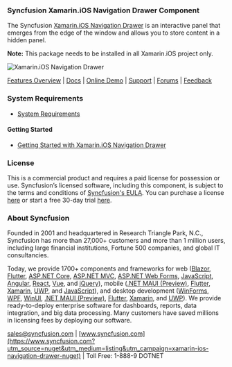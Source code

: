 ### Syncfusion Xamarin.iOS Navigation Drawer Component
The Syncfusion [Xamarin.iOS Navigation Drawer](https://www.syncfusion.com/xamarin-ios-ui-controls/navigation-drawer?utm_source=nuget&utm_medium=listing&utm_campaign=xamarin-ios-navigation-drawer-nuget) is an interactive panel that emerges from the edge of the window and allows you to store content in a hidden panel.
 
**Note:** This package needs to be installed in all Xamarin.iOS project only.

![Xamarin.iOS Navigation Drawer](https://cdn.syncfusion.com/nuget-readme/xamarin/xamarin_ios_navigationdrawer.png)

[Features Overview](https://www.syncfusion.com/xamarin-ios-ui-controls/navigation-drawer?utm_source=nuget&utm_medium=listing&utm_campaign=xamarin-ios-navigation-drawer-nuget) | [Docs](https://help.syncfusion.com/xamarin-ios/sfnavigationdrawer/getting-started?utm_source=nuget&utm_medium=listing&utm_campaign=xamarin-ios-navigation-drawer-nuget) | [Online Demo](https://github.com/syncfusion/xamarin-demos?utm_source=nuget&utm_medium=listing&utm_campaign=xamarin-ios-navigation-drawer-nuget) | [Support](https://www.syncfusion.com/support/directtrac/incidents/newincident?utm_source=nuget&utm_medium=listing&utm_campaign=xamarin-ios-navigation-drawer-nuget) | [Forums](https://www.syncfusion.com/forums/xamarin.ios?utm_source=nuget&utm_medium=listing&utm_campaign=xamarin-ios-navigation-drawer-nuget) | [Feedback](https://www.syncfusion.com/feedback/xamarin-ios?utm_source=nuget&utm_medium=listing&utm_campaign=xamarin-ios-navigation-drawer-nuget)

### System Requirements

* [System Requirements](https://help.syncfusion.com/xamarin-ios/installation-and-upgrade/system-requirements?utm_source=nuget&utm_medium=listing&utm_campaign=xamarin-ios-navigation-drawer-nuget)

#### Getting Started

* [Getting Started with Xamarin.iOS Navigation Drawer](https://help.syncfusion.com/xamarin-ios/sfnavigationdrawer/getting-started?utm_source=nuget&utm_medium=listing&utm_campaign=xamarin-ios-navigation-drawer-nuget)

### License

This is a commercial product and requires a paid license for possession or use. Syncfusion’s licensed software, including this component, is subject to the terms and conditions of [Syncfusion's EULA](https://www.syncfusion.com/eula/es/?utm_source=nuget&utm_medium=listing&utm_campaign=xamarin-ios-navigation-drawer-nuget). You can purchase a license [here](https://www.syncfusion.com/sales/products?utm_source=nuget&utm_medium=listing&utm_campaign=xamarin-ios-navigation-drawer-nuget) or start a free 30-day trial [here](https://www.syncfusion.com/account/manage-trials/start-trials?utm_source=nuget&utm_medium=listing&utm_campaign=xamarin-ios-navigation-drawer-nuget).

### About Syncfusion

Founded in 2001 and headquartered in Research Triangle Park, N.C., Syncfusion has more than 27,000+ customers and more than 1 million users, including large financial institutions, Fortune 500 companies, and global IT consultancies.
 
Today, we provide 1700+ components and frameworks for web ([Blazor](https://www.syncfusion.com/blazor-components?utm_source=nuget&utm_medium=listing&utm_campaign=xamarin-ios-navigation-drawer-nuget), [Flutter](https://www.syncfusion.com/flutter-widgets?utm_source=nuget&utm_medium=listing&utm_campaign=xamarin-ios-navigation-drawer-nuget), [ASP.NET Core](https://www.syncfusion.com/aspnet-core-ui-controls?utm_source=nuget&utm_medium=listing&utm_campaign=xamarin-ios-navigation-drawer-nuget), [ASP.NET MVC](https://www.syncfusion.com/aspnet-mvc-ui-controls?utm_source=nuget&utm_medium=listing&utm_campaign=xamarin-ios-navigation-drawer-nuget), [ASP.NET Web Forms](https://www.syncfusion.com/jquery/aspnet-webforms-ui-controls?utm_source=nuget&utm_medium=listing&utm_campaign=xamarin-ios-navigation-drawer-nuget), [JavaScript](https://www.syncfusion.com/javascript-ui-controls?utm_source=nuget&utm_medium=listing&utm_campaign=xamarin-ios-navigation-drawer-nuget), [Angular](https://www.syncfusion.com/angular-ui-components?utm_source=nuget&utm_medium=listing&utm_campaign=xamarin-ios-navigation-drawer-nuget), [React](https://www.syncfusion.com/react-ui-components?utm_source=nuget&utm_medium=listing&utm_campaign=xamarin-ios-navigation-drawer-nuget), [Vue](https://www.syncfusion.com/vue-ui-components?utm_source=nuget&utm_medium=listing&utm_campaign=xamarin-ios-navigation-drawer-nuget), and [jQuery](https://www.syncfusion.com/jquery-ui-widgets?utm_source=nuget&utm_medium=listing&utm_campaign=xamarin-ios-navigation-drawer-nuget)), mobile ([.NET MAUI (Preview)](https://www.syncfusion.com/maui-controls?utm_source=nuget&utm_medium=listing&utm_campaign=xamarin-ios-navigation-drawer-nuget), [Flutter](https://www.syncfusion.com/flutter-widgets?utm_source=nuget&utm_medium=listing&utm_campaign=xamarin-ios-navigation-drawer-nuget), [Xamarin](https://www.syncfusion.com/xamarin-ui-controls?utm_source=nuget&utm_medium=listing&utm_campaign=xamarin-ios-navigation-drawer-nuget), [UWP](https://www.syncfusion.com/uwp-ui-controls?utm_source=nuget&utm_medium=listing&utm_campaign=xamarin-ios-navigation-drawer-nuget), and [JavaScript](https://www.syncfusion.com/javascript-ui-controls?utm_source=nuget&utm_medium=listing&utm_campaign=xamarin-ios-navigation-drawer-nuget)), and desktop development ([WinForms](https://www.syncfusion.com/winforms-ui-controls?utm_source=nuget&utm_medium=listing&utm_campaign=xamarin-ios-navigation-drawer-nuget), [WPF](https://www.syncfusion.com/wpf-controls?utm_source=nuget&utm_medium=listing&utm_campaign=xamarin-ios-navigation-drawer-nuget), [WinUI](https://www.syncfusion.com/winui-controls?utm_source=nuget&utm_medium=listing&utm_campaign=xamarin-ios-navigation-drawer-nuget), [.NET MAUI (Preview)](https://www.syncfusion.com/maui-controls?utm_source=nuget&utm_medium=listing&utm_campaign=xamarin-ios-navigation-drawer-nuget), [Flutter](https://www.syncfusion.com/flutter-widgets?utm_source=nuget&utm_medium=listing&utm_campaign=xamarin-ios-navigation-drawer-nuget), [Xamarin](https://www.syncfusion.com/xamarin-ui-controls?utm_source=nuget&utm_medium=listing&utm_campaign=xamarin-ios-navigation-drawer-nuget), and [UWP](https://www.syncfusion.com/uwp-ui-controls?utm_source=nuget&utm_medium=listing&utm_campaign=xamarin-ios-navigation-drawer-nuget)). We provide ready-to-deploy enterprise software for dashboards, reports, data integration, and big data processing. Many customers have saved millions in licensing fees by deploying our software.

[sales@syncfusion.com](mailto:sales@syncfusion.com?Subject=Syncfusion%20Xamarin.iOS%20NavigationDrawer-%20NuGet) | [www.syncfusion.com](https://www.syncfusion.com?utm_source=nuget&utm_medium=listing&utm_campaign=xamarin-ios-navigation-drawer-nuget) | Toll Free: 1-888-9 DOTNET


     